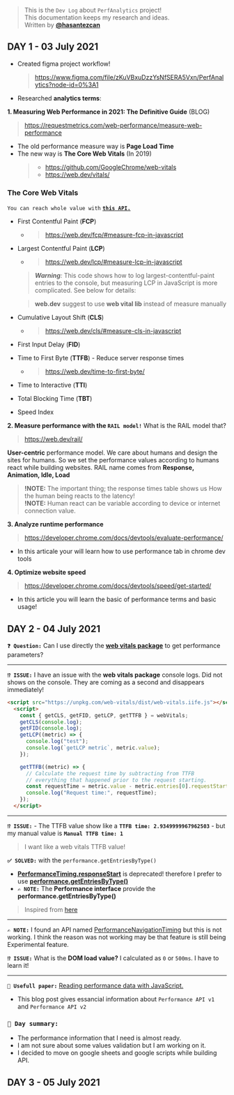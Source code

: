 > This is the `Dev Log` about `PerfAnalytics` project!  
> This documentation keeps my research and ideas.  
> Written by **[@hasantezcan](https://github.com/hasantezcan)** 

## DAY 1 - 03 July 2021

- Created figma project workflow!
  > https://www.figma.com/file/zKuVBxuDzzYsNfSERA5Vxn/PerfAnalytics?node-id=0%3A1

- Researched **analytics terms**: 

**1. Measuring Web Performance in 2021: The Definitive Guide** (BLOG)
  > https://requestmetrics.com/web-performance/measure-web-performance

  - The old performance measure way is **Page Load Time**  
  - The new way is **The Core Web Vitals** (In 2019)  
      > - https://github.com/GoogleChrome/web-vitals  
      > - https://web.dev/vitals/  
    

  ### The Core Web Vitals
  `You can reach whole value with` [**`this API.`**](https://web.dev/user-centric-performance-metrics/#in-the-lab)
  - First Contentful Paint (**FCP**)
    - > https://web.dev/fcp/#measure-fcp-in-javascript
  - Largest Contentful Paint (**LCP**)
    - > https://web.dev/lcp/#measure-lcp-in-javascript
    
    > _**Warning**:_
    > This code shows how to log largest-contentful-paint entries to the console, but measuring LCP in JavaScript is more complicated. See below for details:

    > **web.dev** suggest to use **web vital lib** instead of measure manually

  - Cumulative Layout Shift (**CLS**)
    - > https://web.dev/cls/#measure-cls-in-javascript
  - First Input Delay (**FID**)
  - Time to First Byte (**TTFB**) - Reduce server response times
    - > https://web.dev/time-to-first-byte/
  - Time to Interactive (**TTI**)
  - Total Blocking Time (**TBT**)
  - Speed Index



**2. Measure performance with the `RAIL model!`** What is the RAIL model that?
  > https://web.dev/rail/

  **User-centric** performance model. We care about humans and design the sites for humans. 
  So we set the performance values according to humans react while building websites.
  RAIL name comes from **Response, Animation, Idle, Load**

  > **!NOTE:** The important thing; the response times table shows us How the human being reacts to the latency!  
  > **!NOTE:** Human react can be variable according to device or internet connection value.


**3. Analyze runtime performance**
  > https://developer.chrome.com/docs/devtools/evaluate-performance/

  - In this articale your will learn how to use performance tab in chrome dev tools 

**4. Optimize website speed**
  > https://developer.chrome.com/docs/devtools/speed/get-started/

  - In this article you will learn the basic of performance terms and basic usage!



## DAY 2 - 04 July 2021

**`❓ Question:`** Can I use directly the  **[web vitals package](https://github.com/GoogleChrome/web-vitals)** to get performance parameters?

---

**`⁉️ ISSUE:`** I have an issue with the **web vitals package** console logs. Did not shows on the console. They are coming as a second and disappears immediately!

```html
<script src="https://unpkg.com/web-vitals/dist/web-vitals.iife.js"></script>
  <script>
    const { getCLS, getFID, getLCP, getTTFB } = webVitals;
    getCLS(console.log);
    getFID(console.log);
    getLCP((metric) => {
      console.log("test");
      console.log(`getLCP metric`, metric.value);
    });

    getTTFB((metric) => {
      // Calculate the request time by subtracting from TTFB
      // everything that happened prior to the request starting.
      const requestTime = metric.value - metric.entries[0].requestStart;
      console.log("Request time:", requestTime);
    });
  </script>
```

---

**`⁉️ ISSUE:`** 
    - The TTFB value show like a **`TTFB time: 2.9349999967962503`** 
    - but my manual value is **`Manual TTFB time: 1`**
> I want like a web vitals TTFB value!

**`✅ SOLVED:`** with the `performance.getEntriesByType()` 

- [**PerformanceTiming.responseStart**](https://developer.mozilla.org/en-US/docs/Web/API/PerformanceTiming/responseStart) is deprecated! therefore I prefer to use [**performance.getEntriesByType()**](https://developer.mozilla.org/en-US/docs/Web/API/Performance/getEntriesByType)
- **`✍️ NOTE:`** The **Performance interface** provide the **performance.getEntriesByType()**

> Inspired from [here](https://dev.to/aumayeung/measuring-navigation-time-with-the-javascript-navigation-api-5a6i)

---

**`✍️ NOTE:`** I found an API named [PerformanceNavigationTiming](https://developer.mozilla.org/en-US/docs/Web/API/PerformanceNavigationTiming) but this is not working. I think the reason was not working may be that feature is still being Experimental feature. 


**`⁉️ ISSUE:`** What is the **DOM load value?** I calculated as `0` or `500ms`. I have to learn it!

--- 

**`🌟 Usefull paper:`** [Reading performance data with JavaScript.](https://aysner.at/blog/reading-performance-data-with-java-script/)
  - This blog post gives essancial information about `Performance API v1` and `Performance API v2`

### **`🖖 Day summary:`**
  - The performance information that I need is almost ready.
  - I am not sure about some values validation but I am working on it.
  - I decided to move on google sheets and google scripts while building API.


## DAY 3 - 05 July 2021